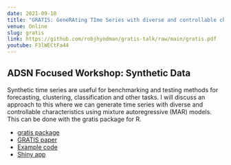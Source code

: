 ```yaml
---
date: 2021-09-10
title: "GRATIS: GeneRAting TIme Series with diverse and controllable characteristics"
venue: Online
slug: gratis
link: https://github.com/robjhyndman/gratis-talk/raw/main/gratis.pdf
youtube: F3lWECtFa44
---
```


## ADSN Focused Workshop: Synthetic Data

Synthetic time series are useful for benchmarking and testing methods for forecasting, clustering, classification and other tasks. I will discuss an approach to this where we can generate time series with diverse and controllable characteristics using mixture autoregressive (MAR) models. This can be done with the gratis package for R.

* [gratis package](https://github.com/ykang/gratis)
* [GRATIS paper](https://robjhyndman.com/publications/gratis/)
* [Example code](https://github.com/robjhyndman/gratis-talk/raw/main/gratis.R)
* [Shiny app](https://ebsmonash.shinyapps.io/tsgeneration/)
